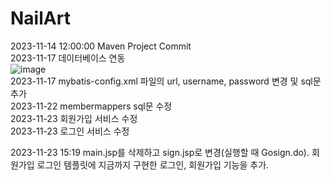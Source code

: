 # NailArt
2023-11-14 12:00:00 Maven Project Commit                  
2023-11-17 데이터베이스 연동                            
![image](https://github.com/2023-SMHRD-IS-CLOUD-1/NailArt/assets/123911778/88923e3b-b03d-48ba-9fd6-9b1aea72436d)                            
2023-11-17 mybatis-config.xml 파일의 url, username, password 변경 및 sql문 추가                
2023-11-22 membermappers sql문 수정                                                
2023-11-23 회원가입 서비스 수정                                
2023-11-23 로그인 서비스 수정                

2023-11-23 15:19 main.jsp를 삭제하고 sign.jsp로 변경(실행할 때 Gosign.do). 회원가입 로그인 템플릿에 지금까지 구현한 로그인, 회원가입 기능을 추가.                
